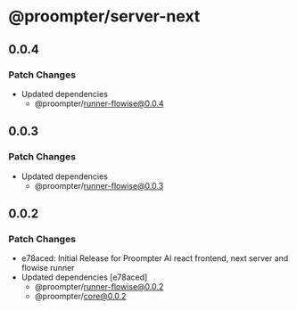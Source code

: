 # @proompter/server-next

## 0.0.4

### Patch Changes

- Updated dependencies
  - @proompter/runner-flowise@0.0.4

## 0.0.3

### Patch Changes

- Updated dependencies
  - @proompter/runner-flowise@0.0.3

## 0.0.2

### Patch Changes

- e78aced: Initial Release for Proompter AI react frontend, next server and flowise runner
- Updated dependencies [e78aced]
  - @proompter/runner-flowise@0.0.2
  - @proompter/core@0.0.2

